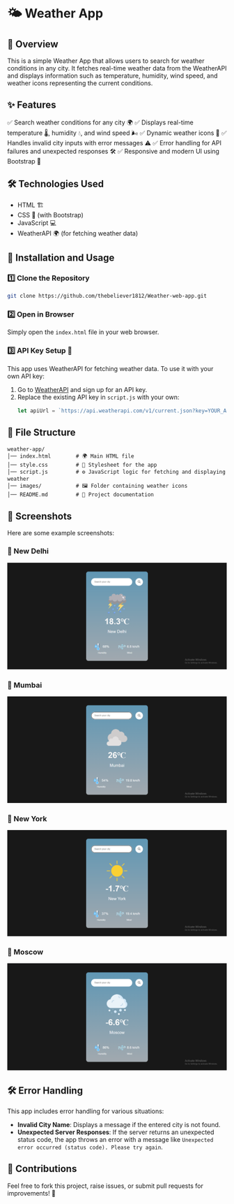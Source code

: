 # 🌤️ Weather App

## 📌 Overview

This is a simple Weather App that allows users to search for weather conditions in any city. It fetches real-time weather data from the WeatherAPI and displays information such as temperature, humidity, wind speed, and weather icons representing the current conditions.

## ✨ Features

✅ Search weather conditions for any city 🌍
✅ Displays real-time temperature 🌡️, humidity 💧, and wind speed 🌬️
✅ Dynamic weather icons 🎨
✅ Handles invalid city inputs with error messages ⚠️
✅ Error handling for API failures and unexpected responses 🛠️
✅ Responsive and modern UI using Bootstrap 🎨

## 🛠️ Technologies Used

- HTML 🏗️
- CSS 🎨 (with Bootstrap)
- JavaScript 💻
- WeatherAPI 🌍 (for fetching weather data)

## 🚀 Installation and Usage

### 1️⃣ Clone the Repository

```sh
git clone https://github.com/thebeliever1812/Weather-web-app.git
```

### 2️⃣ Open in Browser

Simply open the `index.html` file in your web browser.

### 3️⃣ API Key Setup 🔑

This app uses WeatherAPI for fetching weather data. To use it with your own API key:

1. Go to [WeatherAPI](https://www.weatherapi.com/) and sign up for an API key.
2. Replace the existing API key in `script.js` with your own:
   ```js
   let apiUrl = `https://api.weatherapi.com/v1/current.json?key=YOUR_API_KEY&q=${city_name}`
   ```

## 📂 File Structure

```
weather-app/
│── index.html        # 🌍 Main HTML file
│── style.css         # 🎨 Stylesheet for the app
│── script.js         # ⚙️ JavaScript logic for fetching and displaying weather
│── images/           # 🖼️ Folder containing weather icons
│── README.md         # 📖 Project documentation
```

## 📸 Screenshots

Here are some example screenshots:

### 🌆 New Delhi
![New Delhi Weather](images/New_delhi.png)

### 🌆 Mumbai
![Mumbai Weather](images/Mumbai.png)

### 🗽 New York
![New York Weather](images/New_york.png)

### 🏰 Moscow
![Moscow Weather](images/Moscow.png)

## 🛠️ Error Handling

This app includes error handling for various situations:

- **Invalid City Name**: Displays a message if the entered city is not found.
- **Unexpected Server Responses**: If the server returns an unexpected status code, the app throws an error with a message like `Unexpected error occurred (status code). Please try again`.

## 🤝 Contributions

Feel free to fork this project, raise issues, or submit pull requests for improvements! 🚀